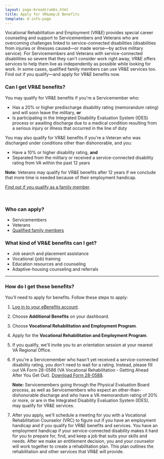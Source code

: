 ```yaml
---
layout: page-breadcrumbs.html
title: Apply for VR&amp;E Benefits
template: 6-info-page
---
```


Vocational Rehabilitation and Employment (VR&amp;E) provides special career counseling and support to Servicemembers and Veterans who are overcoming challenges linked to service-connected disabilities (disabilities from injuries or illnesses caused—or made worse—by active military service). For Servicemembers and Veterans with service-connected disabilities so severe that they can't consider work right away, VR&amp;E offers services to help them live as independently as possible while looking for work. In some cases, qualified family members can use VR&amp;E services too. Find out if you qualify—and apply for VR&amp;E benefits now.

<div class="call-out" markdown="1">

### Can I get VR&amp;E benefits?

You may qualify for VR&amp;E benefits if you're a Servicemember who:

- Has a 20% or higher predischarge disability rating (memorandum rating) and will soon leave the military, **or**
- Is participating in the Integrated Disability Evaluation System (IDES) process or awaiting discharge due to a medical condition resulting from a serious injury or illness that occurred in the line of duty

You may also qualify for VR&amp;E benefits if you're a Veteran who was discharged under conditions other than dishonorable, and you:
- Have a 10% or higher disability rating, **and**
- Separated from the military or received a service-connected disability rating from VA within the past 12 years

**Note:** Veterans may qualify for VR&amp;E benefits after 12 years if we conclude that more time is needed because of their employment handicap.

[Find out if you qualify as a family member](/vocational-rehab-and-employment/family-members/).

<br>

### Who can apply?

- Servicemembers
- Veterans
- [Qualified family members](/vocational-rehab-and-employment/family-members/)

</div>

### What kind of VR&amp;E benefits can I get?

- Job search and placement assistance
- Vocational (job) training 
- Education resources and counseling
- Adaptive-housing counseling and referrals

<hr>

### How do I get these benefits?

You'll need to apply for benefits. Follow these steps to apply:

<ol class="process">

<li class="step one">

[Log in to your eBenefits account](https://www.ebenefits.va.gov/ebenefits/homepage).

</li>

<li class="step two">

Choose **Additional Benefits** on your dashboard.

</li>

<li class="step three">

Choose **Vocational Rehabilitation and Employment Program**.

</li>

<li class="step four">

Apply for the **Vocational Rehabilitation and Employment Program**. 

</li>

<li class="step five">

If you qualify, we'll invite you to an orientation session at your nearest VA Regional Office.

</li>

<li class="step six">

If you're a Servicemember who hasn't yet received a service-connected disability rating, you don't need to wait for a rating. Instead, please fill out VA Form 28-0588 (VA Vocational Rehabilitation - Getting Ahead After You Get Out). [Download Form 28-0588](http://www.vba.va.gov/pubs/forms/VBA-28-0588-ARE.pdf).

**Note:** Servicemembers going through the Physical Evaluation Board process, as well as Servicemembers who expect an other-than-dishonorable discharge and who have a VA memorandum rating of 20% or more, or are in the Integrated Disability Evaluation System (IDES), may qualify for VR&amp;E services.

</li>

<li class="step last seven">

After you apply, we'll schedule a meeting for you with a Vocational Rehabilitation Counselor (VRC) to figure out if you have an employment handicap and if you qualify for VR&amp;E benefits and services. You have an employment handicap if your service-connected disability makes it hard for you to prepare for, find, and keep a job that suits your skills and needs. After we make an entitlement decision, you and your counselor will work together to create a rehabilitation plan. This plan outlines the rehabilitation and other services that VR&amp;E will provide.

</li>

</ol>